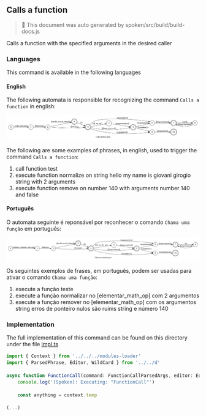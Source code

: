 ## Calls a function

> 🤖 This document was auto generated by spoken/src/build/build-docs.js

Calls a function with the specified arguments in the desired caller

### Languages

This command is available in the following languages

#### English

The following automata is responsible for recognizing the command `Calls a function` in english:

![English](phrase_en-US.png)

The following are some examples of phrases, in english, used to trigger the command `Calls a function`:

1. call function test
2. execute function normalize on string hello my name is giovani girogio string with 2 arguments
3. execute function remove on number 140 with arguments number 140 and false

#### Português

O automata seguinte é reponsável por reconhecer o comando `Chama uma função` em português:

![Português](phrase_pt-BR.png)

Os seguintes exemplos de frases, em português, podem ser usadas para ativar o comando `Chama uma função`:

1. execute a função teste
2. execute a função normalizar no [elementar_math_op] com 2 argumentos
3. execute a função remover no [elementar_math_op] com os argumentos string erros de ponteiro nulos são ruims string e número 140

### Implementation

The full implementation of this command can be found on this directory under the file [impl.ts](impl.ts)

```typescript
import { Context } from '../../../modules-loader'
import { ParsedPhrase, Editor, WildCard } from '../../d'

async function FunctionCall(command: FunctionCallParsedArgs, editor: Editor, context: Context) {
    console.log('[Spoken]: Executing: "FunctionCall"')

    const anything = context.temp

(...)
```